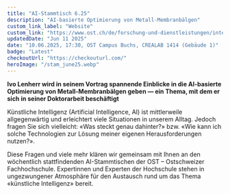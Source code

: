 ```yaml
---
title: "AI-Stammtisch 6.25"
description: "AI-basierte Optimierung von Metall-Membranbälgen"
custom_link_label: "Website"
custom_link: "https://www.ost.ch/de/forschung-und-dienstleistungen/interdisziplinaere-themen/ai-stammtisch"
updatedDate: "Jun 11 2025"
date: "10.06.2025, 17:30, OST Campus Buchs, CREALAB 1414 (Gebäude 1)"
badge: "Latest"
checkoutUrl: "https://checkouturl.com/"
heroImage: "/stam_june25.webp"
---
```


<b>Ivo Lenherr wird in seinem Vortrag spannende Einblicke in die AI-basierte Optimierung von Metall-Membranbälgen geben — ein Thema, mit dem er sich in seiner Doktorarbeit beschäftigt</b></br>

Künstliche Intelligenz (Artificial Intelligence, AI) ist mittlerweile allgegenwärtig und erleichtert viele Situationen in unserem Alltag. Jedoch fragen Sie sich vielleicht: «Was steckt genau dahinter?» bzw. «Wie kann ich solche Technologien zur Lösung meiner eigenen Herausforderungen nutzen?».

Diese Fragen und viele mehr klären wir gemeinsam mit Ihnen an den wöchentlich stattfindenden AI-Stammtischen der OST – Ostschweizer Fachhochschule. Expertinnen und Experten der Hochschule stehen in ungezwungener Atmosphäre für den Austausch rund um das Thema «künstliche Intelligenz» bereit.